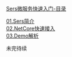 [Sers微服务快速入门-目录](/?doc/md/Sers微服务快速入门/README.md "Sers微服务快速入门-目录")  


[01.Sers简介](/?doc/md/Sers微服务快速入门/01.Sers简介.md "Sers微服务快速入门-01.Sers简介")  
[02.NetCore快速接入](/?doc/md/Sers微服务快速入门/02.NetCore快速接入.md "Sers微服务快速入门-02.NetCore快速接入")  
[03.Demo解析](/?doc/md/Sers微服务快速入门/03.Demo解析.md "Sers微服务快速入门-03.Demo解析")  


未完待续